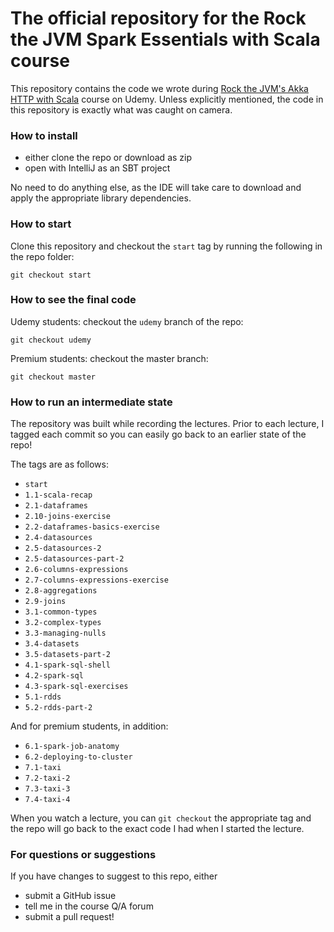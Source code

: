 # The official repository for the Rock the JVM Spark Essentials with Scala course

This repository contains the code we wrote during  [Rock the JVM's Akka HTTP with Scala](https://www.udemy.com/spark-essentials) course on Udemy. Unless explicitly mentioned, the code in this repository is exactly what was caught on camera.

### How to install
- either clone the repo or download as zip
- open with IntelliJ as an SBT project

No need to do anything else, as the IDE will take care to download and apply the appropriate library dependencies.

### How to start

Clone this repository and checkout the `start` tag by running the following in the repo folder:

```
git checkout start
```

### How to see the final code

Udemy students: checkout the `udemy` branch of the repo:
```
git checkout udemy
```

Premium students: checkout the master branch:
```
git checkout master
```

### How to run an intermediate state

The repository was built while recording the lectures. Prior to each lecture, I tagged each commit so you can easily go back to an earlier state of the repo!

The tags are as follows:

* `start`
* `1.1-scala-recap`
* `2.1-dataframes`
* `2.10-joins-exercise`
* `2.2-dataframes-basics-exercise`
* `2.4-datasources`
* `2.5-datasources-2`
* `2.5-datasources-part-2`
* `2.6-columns-expressions`
* `2.7-columns-expressions-exercise`
* `2.8-aggregations`
* `2.9-joins`
* `3.1-common-types`
* `3.2-complex-types`
* `3.3-managing-nulls`
* `3.4-datasets`
* `3.5-datasets-part-2`
* `4.1-spark-sql-shell`
* `4.2-spark-sql`
* `4.3-spark-sql-exercises`
* `5.1-rdds`
* `5.2-rdds-part-2`

And for premium students, in addition:

* `6.1-spark-job-anatomy`
* `6.2-deploying-to-cluster`
* `7.1-taxi`
* `7.2-taxi-2`
* `7.3-taxi-3`
* `7.4-taxi-4`

When you watch a lecture, you can `git checkout` the appropriate tag and the repo will go back to the exact code I had when I started the lecture.

### For questions or suggestions

If you have changes to suggest to this repo, either
- submit a GitHub issue
- tell me in the course Q/A forum
- submit a pull request!
